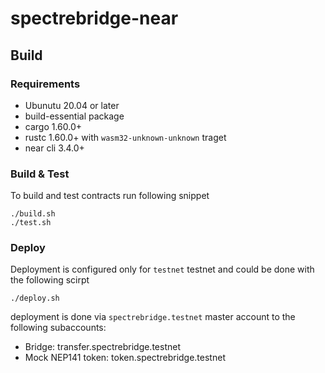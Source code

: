 # spectrebridge-near

## Build
### Requirements
* Ubunutu 20.04 or later
* build-essential package
* cargo 1.60.0+
* rustc 1.60.0+ with `wasm32-unknown-unknown` traget
* near cli 3.4.0+

### Build & Test
To build and test contracts run following snippet

```
./build.sh
./test.sh
```

### Deploy
Deployment is configured only for `testnet` testnet and could be done with the following scirpt

```
./deploy.sh
```

deployment is done via `spectrebridge.testnet` master account to the following subaccounts:
* Bridge: transfer.spectrebridge.testnet
* Mock NEP141 token: token.spectrebridge.testnet
